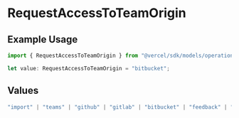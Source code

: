 # RequestAccessToTeamOrigin

## Example Usage

```typescript
import { RequestAccessToTeamOrigin } from "@vercel/sdk/models/operations/requestaccesstoteam.js";

let value: RequestAccessToTeamOrigin = "bitbucket";
```

## Values

```typescript
"import" | "teams" | "github" | "gitlab" | "bitbucket" | "feedback" | "organization-teams" | "mail" | "link" | "saml" | "dsync"
```
